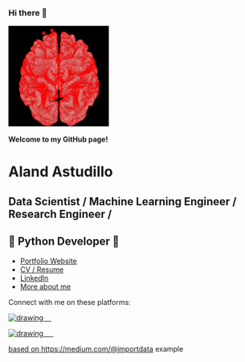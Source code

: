 ### Hi there 👋

<!--- ![Hi there 👋](images/brain_icon_example.jpg) -->

<img src="images/brain_icon_example.jpg" alt="drawing" width="200"/>

**Welcome to my GitHub page!**

# Aland Astudillo
## Data Scientist / Machine Learning Engineer / Research Engineer /
## 🐍 Python Developer 🐍

* [Portfolio Website](https://alandastudillo.github.io/AlandPortfolio/)
* [CV / Resume](https://github.com/alandastudillo/alandastudillo.github.io/blob/main/files/CV_short_engAA20220827_AUS_DEV.pdf) 
* [LinkedIn](https://www.linkedin.com/in/aland-astudillo-contreras-93a404a2/)
* [More about me](https://braindynamicslab.org/aland-astudillo/) 

Connect with me on these platforms:

<a href="https://twitter.com/Alienzote1"><img src="https://res.cloudinary.com/importdata/image/upload/v1595012924/Twitter_Logo_Blue_gbtagu.png" 
alt="drawing" width="40"/>&nbsp;&nbsp;&nbsp;&nbsp;
 
<a href="https://www.linkedin.com/in/aland-astudillo-contreras-93a404a2/"><img src="https://res.cloudinary.com/importdata/image/upload/v1595012354/linkedin_t9qiwy.png" 
alt="drawing" width="100"/> &nbsp;&nbsp;&nbsp;&nbsp;

based on https://medium.com/@importdata example

<!--
<a href="https://www.youtube.com/"><img src="https://res.cloudinary.com/importdata/image/upload/v1595012354/yt_logo_jjgys4.png" 
alt="drawing" width="100"/>&nbsp;&nbsp;&nbsp;&nbsp;

<a href="https://medium.com/"><img src="https://res.cloudinary.com/importdata/image/upload/v1595012354/medium_mono_hoz0z5.png" 
alt="drawing" width="35"/>&nbsp;&nbsp;&nbsp;&nbsp;
<a href="https://www.kaggle.com/"><img src="https://res.cloudinary.com/importdata/image/upload/v1595012924/kaggle_ksaktb.png" 
alt="drawing" width="75"/>

**alandastudillo/alandastudillo** is a ✨ _special_ ✨ repository because its `README.md` (this file) appears on your GitHub profile.

Here are some ideas to get you started:

- 🔭 I’m currently working on ...
- 🌱 I’m currently learning ...
- 👯 I’m looking to collaborate on ...
- 🤔 I’m looking for help with ...
- 💬 Ask me about ...
- 📫 How to reach me: ...
- 😄 Pronouns: ...
- ⚡ Fun fact: ...
-->
